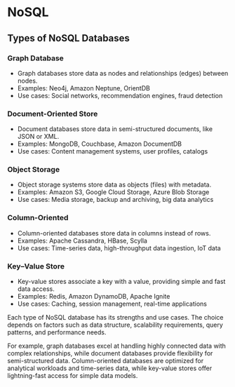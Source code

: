 # NoSQL

## Types of NoSQL Databases

### Graph Database

- Graph databases store data as nodes and relationships (edges) between nodes.
- Examples: Neo4j, Amazon Neptune, OrientDB
- Use cases: Social networks, recommendation engines, fraud detection

### Document-Oriented Store

- Document databases store data in semi-structured documents, like JSON or XML.
- Examples: MongoDB, Couchbase, Amazon DocumentDB
- Use cases: Content management systems, user profiles, catalogs

### Object Storage

- Object storage systems store data as objects (files) with metadata.
- Examples: Amazon S3, Google Cloud Storage, Azure Blob Storage
- Use cases: Media storage, backup and archiving, big data analytics

### Column-Oriented

- Column-oriented databases store data in columns instead of rows.
- Examples: Apache Cassandra, HBase, Scylla
- Use cases: Time-series data, high-throughput data ingestion, IoT data

### Key–Value Store

- Key-value stores associate a key with a value, providing simple and fast data access.
- Examples: Redis, Amazon DynamoDB, Apache Ignite
- Use cases: Caching, session management, real-time applications

Each type of NoSQL database has its strengths and use cases. The choice depends on factors such as data structure, scalability requirements, query patterns, and performance needs.

For example, graph databases excel at handling highly connected data with complex relationships, while document databases provide flexibility for semi-structured data. Column-oriented databases are optimized for analytical workloads and time-series data, while key-value stores offer lightning-fast access for simple data models.
